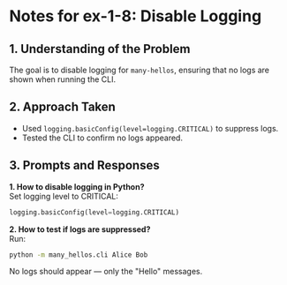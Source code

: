 # Notes for ex-1-8: Disable Logging

## 1. Understanding of the Problem
The goal is to disable logging for `many-hellos`, ensuring that no logs are shown when running the CLI.

## 2. Approach Taken
- Used `logging.basicConfig(level=logging.CRITICAL)` to suppress logs.
- Tested the CLI to confirm no logs appeared.

## 3. Prompts and Responses
**1. How to disable logging in Python?**  
Set logging level to CRITICAL:
```python
logging.basicConfig(level=logging.CRITICAL)
```

**2. How to test if logs are suppressed?**  
Run:
```bash
python -m many_hellos.cli Alice Bob
```
No logs should appear — only the "Hello" messages.
